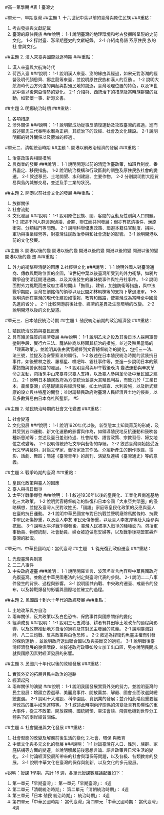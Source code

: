 #高一第學期
#表 1 臺灣史

#單元一、早期臺灣
##主題 1. 十六世紀中葉以前的臺灣與原住民族
###重點：
1. 考古發掘與文獻記載
2. 臺灣的原住民族
###說明：
1-1 說明臺灣的地理環境和考古發掘所呈現的史前文化。
1-2 探討臺、澎早期歷史的文獻紀錄。
2-1 介紹南島語 系原住民 族的社 會與文化。

##主題 2. 漢人來臺與國際競逐時期
###重點：
1. 漢人來臺與大航海時代
2. 荷西入臺
###說明：
1-1 說明漢人來臺、澎的緣由與經過，如宋元對澎湖的經營及明代顏思齊、鄭芝龍等來臺，並說明原住民族和漢人的互動 。
1-2 說明大航海時代西方列強的興起與對殖民地的競逐，臺灣地理位置的特色，以及16世紀中葉以後東亞情勢的變化。
2-1 介紹荷、西統治下的措施及當時族群間的互動，如郭懷一事、新港文書。

##主題 3. 明鄭統治時期
###重點：
1. 各項措施
2. 涉外關係
###說明：
1-1 說明鄭成功從事反清復運動及攻取臺灣的經過，進而敘述鄭氏三代奉明永曆為正朔，其統治下的政經、社會及文化建設。
2-1 說明明鄭的對外關係以及覆滅的經過 。

#單元二、清朝統治時期
##主題 1. 開港以前政治經濟的發展
###重點：
1. 治臺政策與相關措施
2. 農商業的發展
###說明：
1-1 說明開港以前的清廷治臺政策，如班兵制度、番界畫定、移民措施。
1-2 說明統治機構和行政區劃的調整及原住民族社會的變遷。
2-1 敘述移民、土地開墾、水利建設、主要作物。
2-2 分別說明對大陸貿易與島內城鄉交易，並述及手工業的狀況。

##主題 2. 開港以前社會文化的發展
###重點：
1. 族群關係
2. 社會流動
3. 文化發展
###說明：
1-1 說明原住民族、閩、客間的互動及性別與人口問題。
1-2 敘述不同人群透過通婚、合夥、聯庄而共同發展；但亦有抗清事件、漢原衝突、分類械鬥等問題。
2-1 說明科舉優惠政策、廻避本籍任官制度、捐納、軍功與事業經營等，對臺灣住民政治參與和社會流動的影響。
3-1 說明開港以前的文化發展。

##主題 3. 開港以後的變 開港以後的變 開港以後的變 開港以後的變 開港以後的變 開港以後的變 遷
###重點：
1. 外力的衝擊與清朝的因應
2.社經與文化
###說明：
1-1 說明外國人對臺灣通商、傳教與戰略位置的企圖，19世紀中葉以後臺灣所受到的外力衝擊，如鴉片戰爭迫使清廷開港通商、以及其後發生的羅妹號事件與牡丹社事件。
1-2 說明面對外力挑戰而由政府主導的開山「撫番」、建省，加強防衛等措施，與中法戰爭期間，臺灣在劉銘傳的領導以及民間如林朝棟等的支持下擊退法軍。
1-3 說明清廷在臺灣的現代化建設如電報、教育和鐵路，使臺灣成為當時全中國最先進的省分 。
2-1 比較開港前後社會、經濟的差異及生態環境的改變。
2-2 說明開港以後的文化變遷。

#單元三、日本殖民統治時期
##主題 1. 殖民統治前期的政治經濟發
###重點：
1. 殖民統治政策與臺民反應
2. 具有殖民性質的經濟發展
###說明：
1-1 說明乙未之役及其後日本人採用軍警壓制手段、實行六三法、籠絡紳商以穩固其統治的措施，並述及殖民當局的「理蕃政策」。並說明其後由武官總督到文官總督統治的變化，包括三一法、法三號，並提及治安警察法的頒行。
1-2 敘述在日本殖民統治時期的武裝抗日事件，如後壁林之役、羅福星、噍吧哖、霧社事件等，並進一步說明日本的鎮壓措施與警察制度的發展。
1-3 說明臺灣與甲午戰後晚清 變法運動與辛亥革命之互動，包括孫中山來臺尋求臺人支持，以及臺人參與革命及中華民國之建立。
2-1 說明日本殖民政府為方便統治並擴大其殖民利益，而致力於「工業日本，農業臺灣」的基礎建設與經濟發展，如土地調查、水利設施，以及新式糖廠的設立與林特產的開發；並討論殖民政府對臺灣人民經濟與土地的侵害，以及多數貿易由日本商社所壟斷。
#5

##主題 2. 殖民統治時期的社會文化變遷
###重點：
1. 社會變遷
2. 文化發展
###說明：
1-1 說明1920年代以後，新型態本土知識菁英的形成，及其受到五四運動、新文化運動的影響與作為，如領導殖民地反抗運動和鼓吹各種新思潮等；並述及臺日差別待遇、社會階層、語言政策、宗教習俗、婦女地位之改變等。
2-1 說明傳統詩社文學與藝術的存續。
2-2 敘述臺灣開始接受近代文學與藝術，討論文學家、藝術家及其作品，介紹新產生的創作歌謠、電影、話劇、舞蹈；簡述《臺灣青年》的創刊、演變及連橫《臺灣通史》等的意義。

##主題 3. 戰爭時期的臺灣
###重點：
1. 皇民化政策與臺人的因應
2. 臺人與抗日戰爭
3. 太平洋戰爭爆發
###說明：
1-1 敘述1936年以後的皇民化、工業化與南進基地化三大政策。
1-2 說明武官總督統治的恢復和日本帝國「大東亞共榮圈」的侵略構想，並提及臺灣人民對改姓氏、「國語」家庭等皇民化政策的反應與臺人在臺的抗日運動。
2-1 說明中華民國宣布對日抗戰並聲明廢除馬關條約、抗戰中軍民死傷慘重，以及臺人李友 軍民死傷慘重，以及臺人李友邦等赴大陸參與抗戰。
3-1 說明太平洋戰爭爆發後，臺灣人民被捲入戰爭的種種面向，包括軍事動員、物資統制、社會動員、婦女被迫做慰安婦等，以及戰爭後期盟軍轟炸臺灣的狀況。

#單元四、中華民國時期：當代臺灣
##主題　1. 從光復到政府遷臺
###重點：
1. 光復臺灣與制憲
2. 二二八事件
3. 中央政府遷臺
###說明：
1-1 說明開羅宣言、波茨坦宣言內容與中華民國政府光復臺灣。並敘述中華民國憲法的制定與臺灣代表的參與。
2-1 說明二二八事件發生的背景、過程與影響。
3-1 說明國共內戰、中央政府遷臺、戒嚴令的發布，以及韓戰爆發的影響與國際地位確立的過程。

##主題 2. 民國四十到六十年代的政經發展
###重點：
1. 土地改革與方自治
2. 兩岸關係、反共政策以及白色恐怖、保釣事件與國際關係的變化
3. 經濟成長
###說明：
1-1 說明三七五減租、耕者有其田等土地改革的過程與影響，以及政府推動地方自治的過程及其對民主發展的意義。
2-1 說明臺海對峙、八二三炮戰、反共政策與白色恐怖 。
2-2 敘述為捍衛釣魚臺主權而引發的保釣運動 ，並說明政府退出聯合國以及與美斷交的過程。
3-1 說明戰後臺灣經濟發展的幾個階段，並敘述政府政策如設立加工出口區，另亦說明民間成就與國際因素對經濟發展的影響。

##主題 3. 民國六十年代以後的政經發展
###重點：
1. 實質外交的拓展與民主政治的道路
2. 經濟起飛
3. 兩岸關係的演變
###說明：
1-1 說明我國發展實質外交的努力，並說明臺灣的民主發展：增額立委選舉、美麗島事件、開放黨禁、解嚴、國會全面改選與總統直選。
2-1 說明十大建設、科學園區、資訊業的發展；並介紹此階段重要經濟政策的推手如孫運璿等。
3-1 敘述此時期兩岸關係的演變及具有影響性的重大事件，從三不政策、開放探親、國統綱領、辜汪會談、飛彈危機到世界分工體系下的兩岸經貿關係。

##主題 4. 社會變遷與文化發展
###重點：
1. 社會型態的改變及解嚴前後生活的變化
2.社會、環保 與教育
3. 中華文化與多元文化的發展
###說明：
1-1 討論臺灣在人口、性別、族群、家庭結構等方面的變遷，並說明解嚴前後思想言論、語言政策與日常生活的變化。
2-1 討論經濟發展所帶來的社會與環保等問題，以及各級、各類教育的發展。
3-1 說明中華文化在臺灣的保存與創新，以及文化的多元發展。

#說明：授課 1學期，共計 16 週，各單元授課數建議配置如下：
1. 第一單元「早期臺灣」： 第一單元「早期臺灣」： 4週
2. 第二單元「清朝統治時期」： 第二單元「清朝統治時期」： 4週
3. 第三單元「日本 殖民 統治時期」： 統治時期」： 4週
4. 第四單元「中華民國時期： 當代臺灣」第四單元「中華民國時期： 當代臺灣」4週
